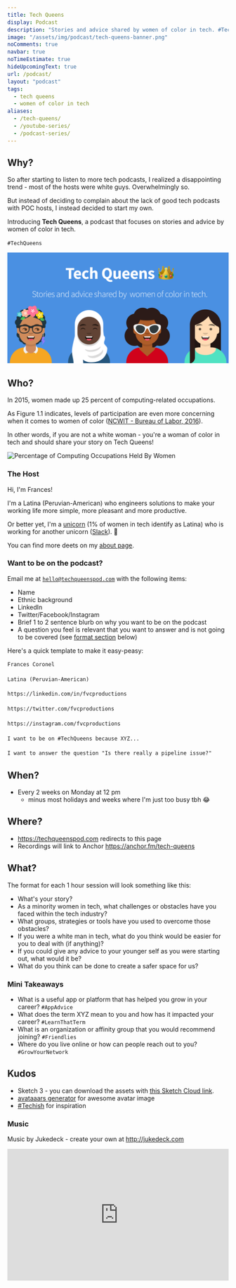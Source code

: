 ```yaml
---
title: Tech Queens
display: Podcast
description: "Stories and advice shared by women of color in tech. #TechQueens 👑"
image: "/assets/img/podcast/tech-queens-banner.png"
noComments: true
navbar: true
noTimeEstimate: true
hideUpcomingText: true
url: /podcast/
layout: "podcast"
tags:
  - tech queens
  - women of color in tech
aliases:
  - /tech-queens/
  - /youtube-series/
  - /podcast-series/
---
```


## Why?

So after starting to listen to more tech podcasts, I realized a disappointing trend - most of the hosts were white guys. Overwhelmingly so.

But instead of deciding to complain about the lack of good tech podcasts with POC hosts, I instead decided to start my own.

Introducing **Tech Queens**, a podcast that focuses on stories and advice by women of color in tech.

`#TechQueens`

![TechQueens](/assets/img/podcast/tech-queens-banner.png)

## Who?

In 2015, women made up 25 percent of computing-related occupations.

As Figure 1.1 indicates, levels of participation are even more concerning when it comes to women of color ([NCWIT - Bureau of Labor, 2016](https://www.ncwit.org/sites/default/files/resources/womenintech_facts_fullreport_05132016.pdf)).

In other words, if you are not a white woman - you're a woman of color in tech and should share your story on Tech Queens!

![Percentage of Computing Occupations Held By Women](https://i.imgur.com/JAKHDxB.jpg)

### The Host

Hi, I'm Frances!

I'm a Latina (Peruvian-American) who engineers solutions to make your working life more simple, more pleasant and more productive.

Or better yet, I'm a [unicorn](<https://www.wikiwand.com/en/Unicorn_(finance)>) (1% of women in tech identify as Latina) who is working for another unicorn ([Slack](https://slack.com)). 🦄

You can find more deets on my [about page](/about).

### Want to be on the podcast?

Email me at [`hello@techqueenspod.com`](mailto:hello@techqueenspod.com) with the following items:

- Name
- Ethnic background
- LinkedIn
- Twitter/Facebook/Instagram
- Brief 1 to 2 sentence blurb on why you want to be on the podcast
- A question you feel is relevant that you want to answer and is not going to be covered (see [format section](#what) below)

Here's a quick template to make it easy-peasy:

```txt
Frances Coronel

Latina (Peruvian-American)

https://linkedin.com/in/fvcproductions

https://twitter.com/fvcproductions

https://instagram.com/fvcproductions

I want to be on #TechQueens because XYZ...

I want to answer the question "Is there really a pipeline issue?"
```

## When?

- Every 2 weeks on Monday at 12 pm
  - minus most holidays and weeks where I'm just too busy tbh 😂

## Where?

- https://techqueenspod.com redirects to this page
- Recordings will link to Anchor https://anchor.fm/tech-queens

## What?

The format for each 1 hour session will look something like this:

- What's your story?
- As a minority women in tech, what challenges or obstacles have you faced within the tech industry?
- What groups, strategies or tools have you used to overcome those obstacles?
- If you were a white man in tech, what do you think would be easier for you to deal with (if anything)?
- If you could give any advice to your younger self as you were starting out, what would it be?
- What do you think can be done to create a safer space for us?

### Mini Takeaways

- What is a useful app or platform that has helped you grow in your career? `#AppAdvice`
- What does the term XYZ mean to you and how has it impacted your career? `#LearnThatTerm`
- What is an organization or affinity group that you would recommend joining? `#Friendlies`
- Where do you live online or how can people reach out to you? `#GrowYourNetwork`

## Kudos

- Sketch 3 - you can download the assets with [this Sketch Cloud link](https://sketch.cloud/s/ZKrop).
- [avataaars generator](https://getavataaars.com/) for awesome avatar image
- [#Techish](https://www.producthunt.com/posts/techish) for inspiration

### Music

Music by Jukedeck - create your own at http://jukedeck.com

<iframe width="100%" height="300" scrolling="no" frameborder="no" allow="autoplay" src="https://w.soundcloud.com/player/?url=https%3A//api.soundcloud.com/playlists/652944681&color=%231c52a6&auto_play=false&hide_related=false&show_comments=true&show_user=true&show_reposts=false&show_teaser=true&visual=true"></iframe>
